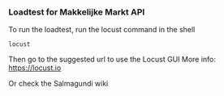 ### Loadtest for Makkelijke Markt API

To run the loadtest, run the locust command in the shell
```
locust
```

Then go to the suggested url to use the Locust GUI
More info: https://locust.io

Or check the Salmagundi wiki
